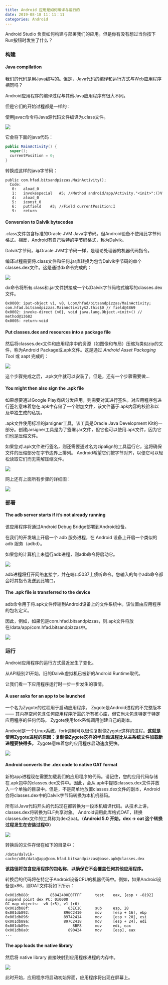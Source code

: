 ```yaml
---
title: Android 应用是如何编译与运行的
date: 2019-08-18 11：11：11
categories: Android
---
```



Android Studio 负责如何构建与部署我们的应用。但是你有没有想过当你按下Run按钮时发生了什么？

### 构建

#### Java compilation

我们的代码是用Java编写的。但是，Java代码的编译和运行方式与Web应用程序相同吗？

Android应用程序的编译过程与其他Java应用程序有很大不同。

但是它们的开始过程都是一样的：

使用javac命令将Java源代码文件编译为.class文件。


![](https://github.com/aprz512/pic4aprz512/blob/master/Blog/Android-%E6%AF%8F%E6%97%A5%E4%B8%80%E9%97%AE/Android%20%E5%BA%94%E7%94%A8%E6%98%AF%E5%A6%82%E4%BD%95%E7%BC%96%E8%AF%91%E4%B8%8E%E8%BF%90%E8%A1%8C%E7%9A%84/javaCompile.png?raw=true)

它会将下面的java代码：

```java
public MainActivity() {
  super();
  currentPosition = 0;
}
```

转换成这样的java字节码：

```
public com.hfad.bitsandpizzas.MainActivity();
  Code:
   0:	aload_0
   1:	invokespecial	#5; //Method android/app/Activity."<init>":()V
   4:	aload_0
   5:	iconst_0
   6:	putfield	#3; //Field currentPosition:I
   9:	return
```

#### Conversion to Dalvik bytecodes

.class文件包含标准的Oracle JVM Java字节码。但Android设备不使用此字节码格式。相反，Android有自己独特的字节码格式，称为Dalvik。

Dalvik字节码，与Oracle JVM字节码一样，是理论处理器的机器代码指令。

编译过程需要将.class文件和任何.jar库转换为包含Dalvik字节码的单个classes.dex文件。这是通过dx命令完成的：

![](https://github.com/aprz512/pic4aprz512/blob/master/Blog/Android-%E6%AF%8F%E6%97%A5%E4%B8%80%E9%97%AE/Android%20%E5%BA%94%E7%94%A8%E6%98%AF%E5%A6%82%E4%BD%95%E7%BC%96%E8%AF%91%E4%B8%8E%E8%BF%90%E8%A1%8C%E7%9A%84/dxConvert.png?raw=true?raw=true)

dx命令将所有.class和.jar文件拼接成一个以Dalvik字节码格式编写的classes.dex文件。

```
0x0000: iput-object v1, v0, Lcom/hfad/bitsandpizzas/MainActivity; com.hfad.bitsandpizzas.MainActivity$2.this$0 // field@4869
0x0002: invoke-direct {v0}, void java.lang.Object.<init>() // method@13682
0x0005: return-void
```

#### Put classes.dex and resources into a package file

然后将classes.dex文件和应用程序中的资源（如图像和布局）压缩为类似zip的文件，称为Android Package或.apk文件。这是通过 *Android Asset Packaging Tool* 或 aapt 完成的：

![](https://github.com/aprz512/pic4aprz512/blob/master/Blog/Android-%E6%AF%8F%E6%97%A5%E4%B8%80%E9%97%AE/Android%20%E5%BA%94%E7%94%A8%E6%98%AF%E5%A6%82%E4%BD%95%E7%BC%96%E8%AF%91%E4%B8%8E%E8%BF%90%E8%A1%8C%E7%9A%84/apkPackage.png?raw=true)

这个步骤完成之后，.apk文件就可以安装了。但是，还有一个步骤需要做...

#### You might then also sign the .apk file

如果想要通过Google Play商店分发应用，则需要对其进行签名。对应用程序包进行签名意味着您在.apk中存储了一个附加文件，该文件基于.apk内容的校验和以及单独生成的私钥。

.apk文件使用标准的jarsigner工具，该工具是Oracle Java Development Kit的一部分。创建jarsigner工具是为了签署.jar文件，但它也可以使用.apk文件，因为它们也是压缩文件。 

如果您对.apk文件进行签名，则还需要通过名为zipalign的工具运行它，这将确保文件的压缩部分在字节边界上排列。 Android希望它们按字节对齐，以便它可以轻松读取它们而无需解压缩文件。

![](https://github.com/aprz512/pic4aprz512/blob/master/Blog/Android-%E6%AF%8F%E6%97%A5%E4%B8%80%E9%97%AE/Android%20%E5%BA%94%E7%94%A8%E6%98%AF%E5%A6%82%E4%BD%95%E7%BC%96%E8%AF%91%E4%B8%8E%E8%BF%90%E8%A1%8C%E7%9A%84/signApk.png?raw=true)

网上还有上面所有步骤的详细图：

![](https://github.com/aprz512/pic4aprz512/blob/master/Blog/Android-%E6%AF%8F%E6%97%A5%E4%B8%80%E9%97%AE/Android%20%E5%BA%94%E7%94%A8%E6%98%AF%E5%A6%82%E4%BD%95%E7%BC%96%E8%AF%91%E4%B8%8E%E8%BF%90%E8%A1%8C%E7%9A%84/8f422997.png?raw=true)

### 部署

#### The adb server starts if it’s not already running

该应用程序将通过Android Debug Bridge部署到Android设备。

在我们的开发端上开启一个 adb 服务进程，在 Android 设备上开启一个类似的 adb 服务（adbd）。

如果您的计算机上未运行adb进程，则adb命令将启动它。

![](https://github.com/aprz512/pic4aprz512/blob/master/Blog/Android-%E6%AF%8F%E6%97%A5%E4%B8%80%E9%97%AE/Android%20%E5%BA%94%E7%94%A8%E6%98%AF%E5%A6%82%E4%BD%95%E7%BC%96%E8%AF%91%E4%B8%8E%E8%BF%90%E8%A1%8C%E7%9A%84/adbUse.png?raw=true)

adb进程将打开网络套接字，并在端口5037上侦听命令。您输入的每个adb命令都会将其指令发送到此端口。

#### The .apk file is transferred to the device

adb命令用于将.apk文件传输到Android设备上的文件系统中。该位置由应用程序的包名定义。

因此，例如，如果包是com.hfad.bitsandpizzas，则.apk文件将放在/data/app/com.hfad.bitsandpizzas中。

![](https://github.com/aprz512/pic4aprz512/blob/master/Blog/Android-%E6%AF%8F%E6%97%A5%E4%B8%80%E9%97%AE/Android%20%E5%BA%94%E7%94%A8%E6%98%AF%E5%A6%82%E4%BD%95%E7%BC%96%E8%AF%91%E4%B8%8E%E8%BF%90%E8%A1%8C%E7%9A%84/storeApk.png?raw=true)

### 运行

Android应用程序的运行方式最近发生了变化。

从API级别21开始，旧的Dalvik虚拟机已被新的Android Runtime取代。

让我们看一下应用程序运行时一步一步发生的事情。

#### A user asks for an app to be launched

一个名为Zygote的过程用于启动应用程序。 Zygote是Android进程的不完整版本 —— 其内存空间包含任何应用程序所需的所有核心库，但它尚未包含特定于特定应用程序的任何代码。 Zygote使用fork系统调用创建自己的副本。

 Android是一个Linux系统，fork调用可以很快复制像Zygote这样的进程。**这就是使用Zygote进程的原因：复制像Zygote这样的半启动进程比从主系统文件加载新进程要快得多。** Zygote意味着您的应用程序启动速度更快。

![](https://github.com/aprz512/pic4aprz512/blob/master/Blog/Android-%E6%AF%8F%E6%97%A5%E4%B8%80%E9%97%AE/Android%20%E5%BA%94%E7%94%A8%E6%98%AF%E5%A6%82%E4%BD%95%E7%BC%96%E8%AF%91%E4%B8%8E%E8%BF%90%E8%A1%8C%E7%9A%84/forkProcess.png?raw=true)

#### Android converts the .dex code to native OAT format

新的app进程现在需要加载我们的应用程序的代码。请记住，您的应用代码存储在.apk包中的classes.dex文件中。因此，会从.apk中提取classes.dex文件并放入一个单独的目录中。但是，不是简单地放置classes.dex文件的副本，Android会将classes.dex中的Dalvik字节码转换为本机机器码。

所有以Java代码开头的代码现在都转换为一段本机编译代码。从技术上讲，classes.dex将转换为ELF共享对象。 Android调用此库格式OAT，转换classes.dex文件的工具称为dex2oat。（**Android 5.0 开始，dex -> oat 这个转换过程发生在安装过程中**）

![](https://github.com/aprz512/pic4aprz512/blob/master/Blog/Android-%E6%AF%8F%E6%97%A5%E4%B8%80%E9%97%AE/Android%20%E5%BA%94%E7%94%A8%E6%98%AF%E5%A6%82%E4%BD%95%E7%BC%96%E8%AF%91%E4%B8%8E%E8%BF%90%E8%A1%8C%E7%9A%84/runDex2Oat.png?raw=true)

转换后的文件存储在如下的目录中：

```
/data/dalvik-cache/x86/data@app@com.hfad.bitsandpizzas@base.apk@classes.dex
```

**该路径将包含应用程序的包名称，以确保它不会覆盖任何其他应用程序。**

转换后的代码将在特定于Android设备CPU的机器代码中。例如，如果Android设备是x86，则OAT文件将如下所示：

```
0x001db888:         85842400E0FFFF    	test    eax, [esp + -8192]
suspend point dex PC: 0x0000
GC map objects:  v0 (r5), v1 (r6)
0x001db88f:                 83EC1C    	sub     esp, 28
0x001db892:               896C2410    	mov     [esp + 16], ebp
0x001db896:               89742414    	mov     [esp + 20], esi
0x001db89a:               897C2418    	mov     [esp + 24], edi
0x001db89e:                   8BF8    	mov     edi, eax
0x001db8a0:                 890424    	mov     [esp], eax
...
```

#### The app loads the native library

然后将 native library 直接映射到应用程序进程的内存中。

![](https://github.com/aprz512/pic4aprz512/blob/master/Blog/Android-%E6%AF%8F%E6%97%A5%E4%B8%80%E9%97%AE/Android%20%E5%BA%94%E7%94%A8%E6%98%AF%E5%A6%82%E4%BD%95%E7%BC%96%E8%AF%91%E4%B8%8E%E8%BF%90%E8%A1%8C%E7%9A%84/mapOat.png?raw=true)

此时开始，应用程序将启动初始界面，应用程序将出现在屏幕上。